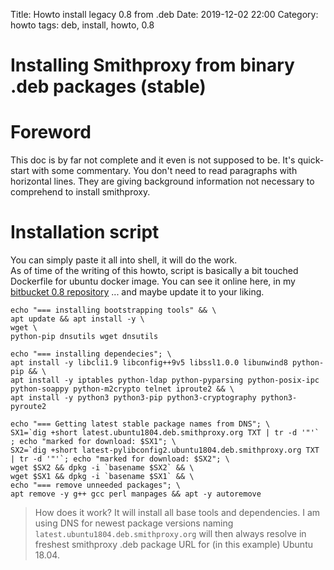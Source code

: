 Title: Howto install legacy 0.8 from .deb
Date: 2019-12-02 22:00
Category: howto
tags: deb, install, howto, 0.8

# Installing Smithproxy from binary .deb packages (stable)

# Foreword
This doc is by far not complete and it even is not supposed to be. It's quick-start with some commentary. You don't need to read paragraphs with horizontal lines. They are giving background information not necessary to comprehend to install smithproxy.

# Installation script 

You can simply paste it all into shell, it will do the work.   
As of time of the writing of this howto, script is basically a bit touched Dockerfile for ubuntu docker image. You can see it online here, in my [bitbucket 0.8 repository](https://bitbucket.org/astibal/smithproxy/src/0.8/tools/docker/Dockerfile-ubuntu18.04-run) ... and maybe update it to your liking. 
```
echo "=== installing bootstrapping tools" && \
apt update && apt install -y \
wget \
python-pip dnsutils wget dnsutils

echo "=== installing dependecies"; \
apt install -y libcli1.9 libconfig++9v5 libssl1.0.0 libunwind8 python-pip && \
apt install -y iptables python-ldap python-pyparsing python-posix-ipc python-soappy python-m2crypto telnet iproute2 && \
apt install -y python3 python3-pip python3-cryptography python3-pyroute2

echo "=== Getting latest stable package names from DNS"; \
SX1=`dig +short latest.ubuntu1804.deb.smithproxy.org TXT | tr -d '"'` ; echo "marked for download: $SX1"; \
SX2=`dig +short latest-pylibconfig2.ubuntu1804.deb.smithproxy.org TXT | tr -d '"'`; echo "marked for download: $SX2"; \
wget $SX2 && dpkg -i `basename $SX2` && \
wget $SX1 && dpkg -i `basename $SX1` && \
echo "=== remove unneeded packages"; \
apt remove -y g++ gcc perl manpages && apt -y autoremove

```
> How does it work? It will install all base tools and dependencies. I am using DNS for newest package versions naming `latest.ubuntu1804.deb.smithproxy.org` will  then always resolve in freshest smithproxy .deb package URL for (in this example) Ubuntu 18.04.

